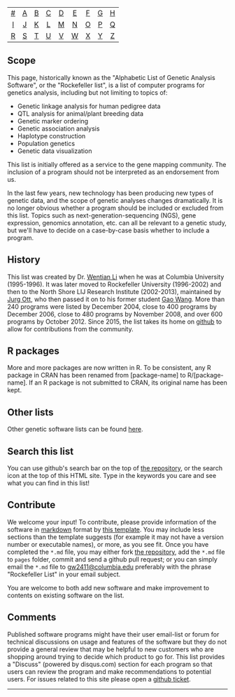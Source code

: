 |     |     |     |     |     |     |     |     |     |
|:-:  |:-:  |:-:  |:-:  |:-:  |:-:  |:-:  |:-:  |:-:  |
| [#](../1) 	| [A](../a) 	| [B](../b) 	| [C](../c) 	| [D](../d) 	| [E](../e) 	| [F](../f) 	| [G](../g) 	| [H](../h) 	|
| [I](../i) 	| [J](../j) 	| [K](../k) 	| [L](../l) 	| [M](../m) 	| [N](../n) 	| [O](../o) 	| [P](../p) 	| [Q](../q) 	|
| [R](../r) 	| [S](../s) 	| [T](../t) 	| [U](../u) 	| [V](../v) 	| [W](../w) 	| [X](../x) 	| [Y](../y) 	| [Z](../z)  	|

## Scope
This page, historically known as the "Alphabetic List of Genetic Analysis Software", or the "Rockefeller list", is a list of computer programs for genetics analysis, including but not limiting to topics of:

* Genetic linkage analysis for human pedigree data
* QTL analysis for animal/plant breeding data
* Genetic marker ordering
* Genetic association analysis
* Haplotype construction
* Population genetics
* Genetic data visualization

This list is initially offered as a service to the gene mapping community. The inclusion of a program should not be interpreted as an endorsement from us.

In the last few years, new technology has been producing new types of genetic data, and the scope of genetic analyses changes dramatically. It is no longer obvious whether a program should be included or excluded from this list. Topics such as next-generation-sequencing (NGS), gene expression, genomics annotation, etc. can all be relevant to a genetic study, but we'll have to decide on a case-by-case basis whether to include a program.

## History
This list was created by Dr. [Wentian Li](https://feinstein.northwell.edu/institutes-researchers/our-researchers/wentian-li-phd) when he was at Columbia University (1995-1996). It was later moved to Rockefeller University (1996-2002) and then to the North Shore LIJ Research Institute (2002-2013), maintained by [Jurg Ott](http://www.jurgott.org/), who then passed it on to his former student [Gao Wang](http://tigerwang.org). More than 240 programs were listed by December 2004, close to 400 programs by December 2006, close to 480 programs by November 2008, and over 600 programs by October 2012. Since 2015, the list takes its home on [github](https://github.com/gaow/genetic-analysis-software) to allow for contributions from the community.

## R packages
More and more packages are now written in R. To be consistent, any R package in CRAN has been renamed from [package-name] to R/[package-name]. If an R package is not submitted to CRAN, its original name has been kept.

## Other lists
Other genetic software lists can be found [here](../lists).

## Search this list
You can use github's search bar on the top of [the repository](https://github.com/gaow/genetic-analysis-software), or the search icon at the top of this HTML site. Type in the keywords you care and see what you can find in this list!

## Contribute
We welcome your input! To contribute, please provide information of the software in [markdown](https://guides.github.com/features/mastering-markdown) format by [this template](https://raw.githubusercontent.com/gaow/genetic-analysis-software/master/Template.md). You may include less sections than the template suggests (for example it may not have a version number or executable names), or more, as you see fit. Once you have completed the `*.md` file, you may either fork [the repository](https://github.com/gaow/genetic-analysis-software), add the `*.md` file to `pages` folder, commit and send a github pull request; or you can simply email the `*.md` file to <gw2411@columbia.edu> preferably with the phrase "Rockefeller List" in your email subject.

You are welcome to both add new software and make improvement to contents on existing software on the list.

## Comments
Published software programs might have their user email-list or forum for technical discussions on usage and features of the software but they do not provide a general review that may be helpful to new customers who are shopping around trying to decide which product to go for. This list provides a "Discuss" (powered by disqus.com) section for each program so that users can review the program and make recommendations to potential users. For issues related to this site please open a [github ticket](https://github.com/gaow/genetic-analysis-software/issues).

---